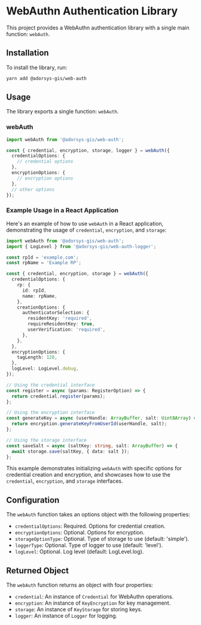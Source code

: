 # WebAuthn Authentication Library

This project provides a WebAuthn authentication library with a single main function: `webAuth`.

## Installation

To install the library, run:

```bash
yarn add @adorsys-gis/web-auth
```

## Usage

The library exports a single function: `webAuth`.

### webAuth

```typescript
import webAuth from '@adorsys-gis/web-auth';

const { credential, encryption, storage, logger } = webAuth({
  credentialOptions: {
    // credential options
  },
  encryptionOptions: {
    // encryption options
  },
  // other options
});
```

### Example Usage in a React Application

Here's an example of how to use `webAuth` in a React application, demonstrating the usage of `credential`, `encryption`, and `storage`:

```typescript
import webAuth from '@adorsys-gis/web-auth';
import { LogLevel } from '@adorsys-gis/web-auth-logger';

const rpId = 'example.com';
const rpName = 'Example RP';

const { credential, encryption, storage } = webAuth({
  credentialOptions: {
    rp: {
      id: rpId,
      name: rpName,
    },
    creationOptions: {
      authenticatorSelection: {
        residentKey: 'required',
        requireResidentKey: true,
        userVerification: 'required',
      },
    },
  },
  encryptionOptions: {
    tagLength: 128,
  },
  logLevel: LogLevel.debug,
});

// Using the credential interface
const register = async (params: RegisterOption) => {
  return credential.register(params);
};

// Using the encryption interface
const generateKey = async (userHandle: ArrayBuffer, salt: Uint8Array) => {
  return encryption.generateKeyFromUserId(userHandle, salt);
};

// Using the storage interface
const saveSalt = async (saltKey: string, salt: ArrayBuffer) => {
  await storage.save(saltKey, { data: salt });
};
```

This example demonstrates initializing `webAuth` with specific options for credential creation and encryption, and showcases how to use the `credential`, `encryption`, and `storage` interfaces.

## Configuration

The `webAuth` function takes an options object with the following properties:

- `credentialOptions`: Required. Options for credential creation.
- `encryptionOptions`: Optional. Options for encryption.
- `storageOptionType`: Optional. Type of storage to use (default: 'simple').
- `loggerType`: Optional. Type of logger to use (default: 'level').
- `logLevel`: Optional. Log level (default: LogLevel.log).

## Returned Object

The `webAuth` function returns an object with four properties:

- `credential`: An instance of `Credential` for WebAuthn operations.
- `encryption`: An instance of `KeyEncryption` for key management.
- `storage`: An instance of `KeyStorage` for storing keys.
- `logger`: An instance of `Logger` for logging.
